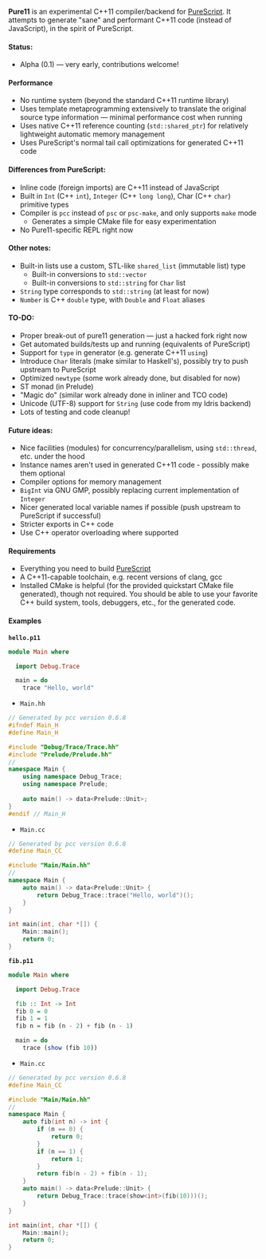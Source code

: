 **Pure11** is an experimental C++11 compiler/backend for [PureScript](https://github.com/purescript/purescript). It attempts to generate "sane" and performant C++11 code (instead of JavaScript), in the spirit of PureScript.

#### Status:

* Alpha (0.1) — very early, contributions welcome!

#### Performance

* No runtime system (beyond the standard C++11 runtime library)
* Uses template metaprogramming extensively to translate the original source type information — minimal performance cost when running
* Uses native C++11 reference counting (`std::shared_ptr`) for relatively lightweight automatic memory management
* Uses PureScript's normal tail call optimizations for generated C++11 code

#### Differences from PureScript:

* Inline code (foreign imports) are C++11 instead of JavaScript
* Built in `Int` (C++ `int`), `Integer` (C++ `long long`), Char (C++ `char`) primitive types
* Compiler is `pcc` instead of `psc` or `psc-make`, and only supports `make` mode
  - Generates a simple CMake file for easy experimentation
* No Pure11-specific REPL right now

#### Other notes:

* Built-in lists use a custom, STL-like `shared_list` (immutable list) type
  - Built-in conversions to `std::vector`
  - Built-in conversions to `std::string` for `Char` list
* `String` type corresponds to `std::string` (at least for now)
* `Number` is C++ `double` type, with `Double` and `Float` aliases

#### TO-DO:

* Proper break-out of pure11 generation — just a hacked fork right now
* Get automated builds/tests up and running (equivalents of PureScript)
* Support for `type` in generator (e.g. generate C++11 `using`)
* Introduce `Char` literals (make similar to Haskell's), possibly try to push upstream to PureScript
* Optimized `newtype` (some work already done, but disabled for now)
* ST monad (in Prelude)
* "Magic do" (similar work already done in inliner and TCO code)
* Unicode (UTF-8) support for `String` (use code from my Idris backend)
* Lots of testing and code cleanup!

#### Future ideas:

* Nice facilities (modules) for concurrency/parallelism, using `std::thread`, etc. under the hood
* Instance names aren't used in generated C++11 code - possibly make them optional
* Compiler options for memory management
* `BigInt` via GNU GMP, possibly replacing current implementation of `Integer`
* Nicer generated local variable names if possible (push upstream to PureScript if successful)
* Stricter exports in C++ code
* Use C++ operator overloading where supported

#### Requirements

* Everything you need to build [PureScript](https://github.com/purescript/purescript)
* A C++11-capable toolchain, e.g. recent versions of clang, gcc
* Installed CMake is helpful (for the provided quickstart CMake file generated), though not required. You should be able to use your favorite C++ build system, tools, debuggers, etc., for the generated code.

#### Examples

**`hello.p11`**
```PureScript
module Main where

  import Debug.Trace

  main = do
    trace "Hello, world"
```

* `Main.hh`
```C++
// Generated by pcc version 0.6.8
#ifndef Main_H
#define Main_H

#include "Debug/Trace/Trace.hh"
#include "Prelude/Prelude.hh"
//
namespace Main {
    using namespace Debug_Trace;
    using namespace Prelude;
     
    auto main() -> data<Prelude::Unit>;
}
#endif // Main_H
```

* `Main.cc`
```C++
// Generated by pcc version 0.6.8
#define Main_CC

#include "Main/Main.hh"
//
namespace Main {
    auto main() -> data<Prelude::Unit> {
        return Debug_Trace::trace("Hello, world")();
    } 
}

int main(int, char *[]) {
    Main::main();
    return 0;
}
```
**`fib.p11`**
```PureScript
module Main where

  import Debug.Trace

  fib :: Int -> Int
  fib 0 = 0
  fib 1 = 1
  fib n = fib (n - 2) + fib (n - 1)

  main = do
    trace (show (fib 10))
```

  * `Main.cc`
```C++
// Generated by pcc version 0.6.8
#define Main_CC

#include "Main/Main.hh"
//
namespace Main {
    auto fib(int n) -> int {
        if (n == 0) {
            return 0;
        }
        if (n == 1) {
            return 1;
        }
        return fib(n - 2) + fib(n - 1);
    } 
    auto main() -> data<Prelude::Unit> {
        return Debug_Trace::trace(show<int>(fib(10)))();
    } 
}

int main(int, char *[]) {
    Main::main();
    return 0;
}
```
